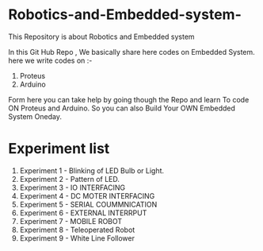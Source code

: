 # Robotics-and-Embedded-system-
This Repository is about Robotics and Embedded system 

In this Git Hub Repo , We basically share here codes on Embedded System.
here we write codes on :-
1. Proteus
2. Arduino

Form here you can take help by going though the Repo and learn To code ON Proteus and Arduino.
So you can also Build Your OWN Embedded System Oneday.

# Experiment list

1. Experiment 1 - Blinking of LED Bulb or Light.
2. Experiment 2 - Pattern of LED.
3. Experiment 3 - IO INTERFACING
4. Experiment 4 - DC MOTER INTERFACING
5. Experiment 5 - SERIAL COUMMNICATION
6. Experiment 6 - EXTERNAL INTERRPUT
7. Experiment 7 - MOBILE ROBOT
8. Experiment 8 - Teleoperated Robot
9. Experiment 9 - White Line Follower
